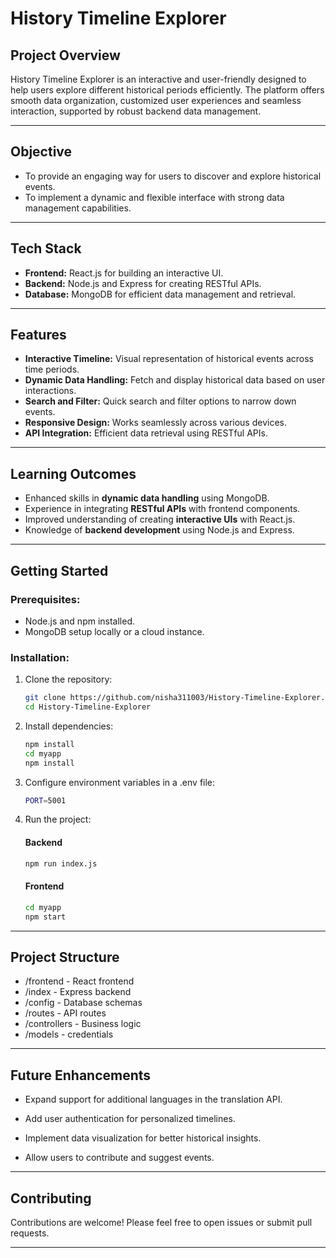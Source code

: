# History Timeline Explorer

## Project Overview
History Timeline Explorer is an interactive and user-friendly designed to help users explore different historical periods efficiently. The platform offers smooth data organization, customized user experiences and seamless interaction, supported by robust backend data management.

---

## Objective
- To provide an engaging way for users to discover and explore historical events.
- To implement a dynamic and flexible interface with strong data management capabilities.

---

## Tech Stack
- **Frontend:** React.js for building an interactive UI.
- **Backend:** Node.js and Express for creating RESTful APIs.
- **Database:** MongoDB for efficient data management and retrieval.

---

## Features
- **Interactive Timeline:** Visual representation of historical events across time periods.
- **Dynamic Data Handling:** Fetch and display historical data based on user interactions.
- **Search and Filter:** Quick search and filter options to narrow down events.
- **Responsive Design:** Works seamlessly across various devices.
- **API Integration:** Efficient data retrieval using RESTful APIs.

---

## Learning Outcomes
- Enhanced skills in **dynamic data handling** using MongoDB.
- Experience in integrating **RESTful APIs** with frontend components.
- Improved understanding of creating **interactive UIs** with React.js.
- Knowledge of **backend development** using Node.js and Express.

---

## Getting Started

### Prerequisites:
- Node.js and npm installed.
- MongoDB setup locally or a cloud instance.

### Installation:
1. Clone the repository:
   ```bash
   git clone https://github.com/nisha311003/History-Timeline-Explorer.git
   cd History-Timeline-Explorer
   ```
2. Install dependencies:
   ```bash
   npm install
   cd myapp
   npm install
   ```
3. Configure environment variables in a .env file:
   ```bash
   PORT=5001
   ```
4. Run the project:
   #### Backend
   ```bash
   npm run index.js
   ```
   #### Frontend
   ```bash
   cd myapp
   npm start
   ```

---

## Project Structure
- /frontend - React frontend
- /index - Express backend
- /config - Database schemas
- /routes - API routes
- /controllers - Business logic
- /models - credentials

---

## Future Enhancements
- Expand support for additional languages in the translation API.

- Add user authentication for personalized timelines.

- Implement data visualization for better historical insights.

- Allow users to contribute and suggest events.

---

## Contributing
Contributions are welcome! Please feel free to open issues or submit pull requests.

---

